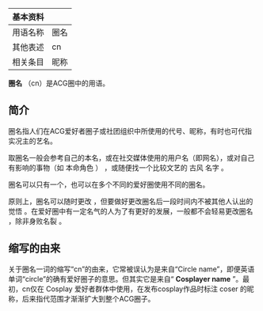 |  **基本资料**  ||
|---|---|
|用语名称  |  圈名   |
|其他表述  |  cn   |
|相关条目  |  昵称   |
  
**圈名** （cn）是ACG圈中的用语。

##  简介

圈名指人们在ACG爱好者圈子或社团组织中所使用的代号、昵称，有时也可代指实况主的艺名。

取圈名一般会参考自己的本名，或在社交媒体使用的用户名（即网名），或对自己有影响的事物（如  本命角色  ）  ，或随便找一个比较文艺的  古风  名字  。

圈名可以只有一个，也可以在多个不同的爱好圈使用不同的圈名。

原则上，圈名可以随时更改  ，但要做好更改圈名后一段时间内不被其他人认出的觉悟  。在爱好圈中有一定名气的人为了有更好的发展，一般都不会轻易更改圈名
，除非身败名裂  。

##  缩写的由来

关于圈名一词的缩写“cn”的由来，它常被误认为是来自“Circle name”，即便英语单词“circle”的确有爱好圈子的意思。但其实它是来自“
**Cosplayer name** ”。最初，cn仅在  Cosplay  爱好者群体中使用，在发布cosplay作品时标注  coser
的昵称，后来指代范围才渐渐扩大到整个ACG圈子。